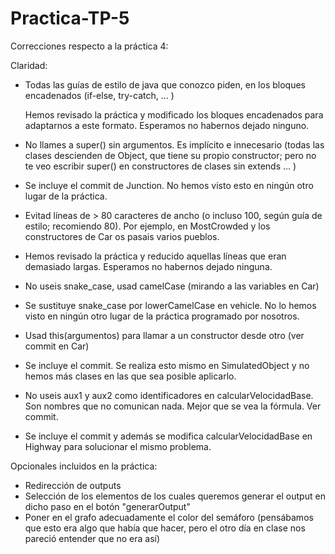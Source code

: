 # Practica-TP-5

Correcciones respecto a la práctica 4:

Claridad:

+ Todas las guías de estilo de java que conozco piden, en los bloques encadenados (if-else, try-catch, ... )

  Hemos revisado la práctica y modificado los bloques encadenados para adaptarnos a este formato.
  Esperamos no habernos dejado ninguno.

+ No llames a super() sin argumentos. Es implícito e innecesario (todas las clases descienden de Object,
  que tiene su propio constructor; pero no te veo escribir super() en constructores de clases sin extends ... )
- Se incluye el commit de Junction. No hemos visto esto en ningún otro lugar de la práctica.


+ Evitad líneas de > 80 caracteres de ancho (o incluso 100, según guía de estilo; recomiendo 80). 
  Por ejemplo, en MostCrowded y los constructores de Car os pasais varios pueblos.
- Hemos revisado la práctica y reducido aquellas líneas que eran demasiado largas. Esperamos no habernos dejado
  ninguna.

+ No useis snake_case, usad camelCase (mirando a las variables en Car)
- Se sustituye snake_case por lowerCamelCase en vehicle. No lo hemos visto en ningún otro lugar de la práctica
  programado por nosotros.

+ Usad this(argumentos) para llamar a un constructor desde otro (ver commit en Car)
- Se incluye el commit. Se realiza esto mismo en SimulatedObject y no hemos más clases en las que sea
  posible aplicarlo.

+ No useis aux1 y aux2 como identificadores en calcularVelocidadBase. Son nombres que no comunican
  nada. Mejor que se vea la fórmula. Ver commit.
- Se incluye el commit y además se modifica calcularVelocidadBase en Highway para solucionar el 
  mismo problema.

Opcionales incluidos en la práctica:
- Redirección de outputs
- Selección de los elementos de los cuales queremos generar el output en dicho paso en el botón 
  "generarOutput"
- Poner en el grafo adecuadamente el color del semáforo (pensábamos que esto era algo que había
  que hacer, pero el otro día en clase nos pareció entender que no era así)
